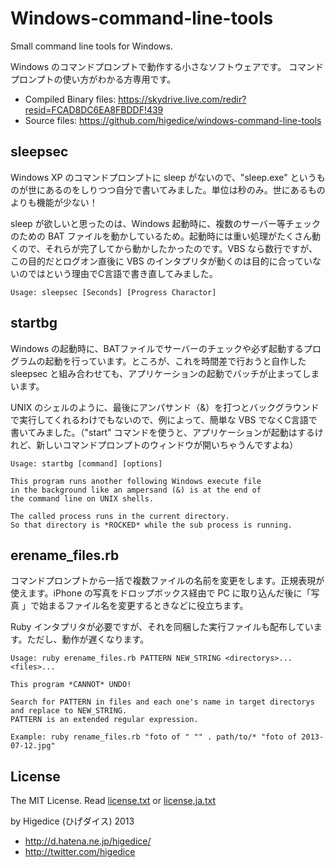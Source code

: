 ﻿Windows-command-line-tools
==========================

Small command line tools for Windows.

Windows のコマンドプロンプトで動作する小さなソフトウェアです。 コマンドプロンプトの使い方がわかる方専用です。

 - Compiled Binary files: <https://skydrive.live.com/redir?resid=FCAD8DC6EA8FBDDF!439>
 - Source files: <https://github.com/higedice/windows-command-line-tools>


sleepsec
--------

Windows XP のコマンドプロンプトに sleep がないので、"sleep.exe" というものが世にあるのをしりつつ自分で書いてみました。単位は秒のみ。世にあるものよりも機能が少ない！

sleep が欲しいと思ったのは、Windows 起動時に、複数のサーバー等チェックのための BAT ファイルを動かしているため。起動時には重い処理がたくさん動くので、それらが完了してから動かしたかったのです。VBS なら数行ですが、この目的だとログオン直後に VBS のインタプリタが動くのは目的に合っていないのではという理由でC言語で書き直してみました。

    Usage: sleepsec [Seconds] [Progress Charactor]


startbg
-------

Windows の起動時に、BATファイルでサーバーのチェックや必ず起動するプログラムの起動を行っています。ところが、これを時間差で行おうと自作した sleepsec と組み合わせても、アプリケーションの起動でバッチが止まってしまいます。

UNIX のシェルのように、最後にアンパサンド（&）を打つとバックグラウンドで実行してくれるわけでもないので、例によって、簡単な VBS でなくC言語で書いてみました。（"start" コマンドを使うと、アプリケーションが起動はするけれど、新しいコマンドプロンプトのウィンドウが開いちゃうんですよね）

    Usage: startbg [command] [options]
    
    This program runs another following Windows execute file 
    in the background like an ampersand (&) is at the end of 
    the command line on UNIX shells.
    
    The called process runs in the current directory.
    So that directory is *ROCKED* while the sub process is running.


erename_files.rb
-------------

コマンドプロンプトから一括で複数ファイルの名前を変更をします。正規表現が使えます。iPhone の写真をドロップボックス経由で PC に取り込んだ後に「写真 」で始まるファイル名を変更するときなどに役立ちます。

Ruby インタプリタが必要ですが、それを同梱した実行ファイルも配布しています。ただし、動作が遅くなります。


    Usage: ruby erename_files.rb PATTERN NEW_STRING <directorys>... <files>...

    This program *CANNOT* UNDO!

    Search for PATTERN in files and each one's name in target directorys and replace to NEW_STRING.
    PATTERN is an extended regular expression.

    Example: ruby rename_files.rb "foto of " "" . path/to/* "foto of 2013-07-12.jpg"


License
--------

The MIT License. 
Read [license.txt](license.txt) or [license,ja.txt](license,ja.txt)


by Higedice (ひげダイス)  2013
 - <http://d.hatena.ne.jp/higedice/> 
 - <http://twitter.com/higedice>

